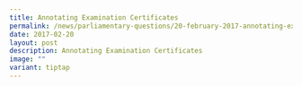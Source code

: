 ```yaml
---
title: Annotating Examination Certificates
permalink: /news/parliamentary-questions/20-february-2017-annotating-examination-certificates/
date: 2017-02-20
layout: post
description: Annotating Examination Certificates
image: ""
variant: tiptap
---
```

